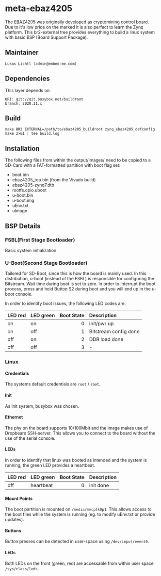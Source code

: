 # meta-ebaz4205

The EBAZ4205 was originally developed as cryptomining control board.
Due to it's low price on the marked it is also perfect to learn
the Zynq platform. This br2-external tree provides everything to build
a linux system with basic BSP (Board Support Package).

## Maintainer

	Lukas Lichtl (admin@embed-me.com)

## Dependencies

This layer depends on:

	URI: git://git.busybox.net/buildroot
	branch: 2020.11.x

## Build

	make BR2_EXTERNAL=/path/to/ebaz4205_buildroot zynq_ebaz4205_defconfig
	make 2>&1 | tee build.log

## Installation

The following files from within the output/images/ need to be copied
to a SD-Card with a FAT-formatted partition with boot flag set:

  * boot.bin
  * ebaz4205_top.bin (from the Vivado build)
  * ebaz4205-zynq7.dtb
  * rootfs.cpio.uboot
  * u-boot.bin
  * u-boot.img
  * uEnv.txt
  * uImage

## BSP Details

### FSBL(First Stage Bootloader)

Basic system initialization.

### U-Boot(Second Stage Bootloader)

Tailored for SD-Boot, since this is how the board is mainly used.
In this distribution, u-boot (instead of the FSBL) is responsible
for configuring the Bitstream. Wait time during boot is set to zero.
In order to interrupt the boot process, press and hold Button S2
during boot and you will end up in the u-boot console.

In order to identify boot issues, the following LED codes are.

| LED red | LED green | Boot State | Description           |
|:--------|:----------|-----------:|:----------------------|
| on      | on        |          0 | init/pwr up           |
| on      | off       |          1 | Bitstream config done |
| off     | on        |          2 | DDR load done         |
| off     | off       |          3 | -                     |

### Linux

#### Credentials

The systems default credentials are `root` / `root`.

#### Init

As init system, busybox was chosen.

#### Ethernet

The phy on the board supports 10/100Mbit and the image
makes use of Dropbears SSH-server. This allows you to
connect to the board without the use of the serial console.

#### LEDs

In order to identify that linux was booted as intended and
the system is running, the green LED provides a heartbeat.

| LED red | LED green | Boot State | Description |
|:--------|:----------|-----------:|:------------|
| off     | heartbeat |          0 | init done   |

#### Mount Points

The boot partition is mounted on `/media/mmcplk0p1`.
This allows access to the boot files while the system
is running (eg. to modify uEnv.txt or provide updates).

#### Buttons

Button presses can be detected in user-space
using `/dev/input/event0`.

#### LEDs

Both LEDs on the front (green, red) are accessable
from within user space `/sys/class/leds`.